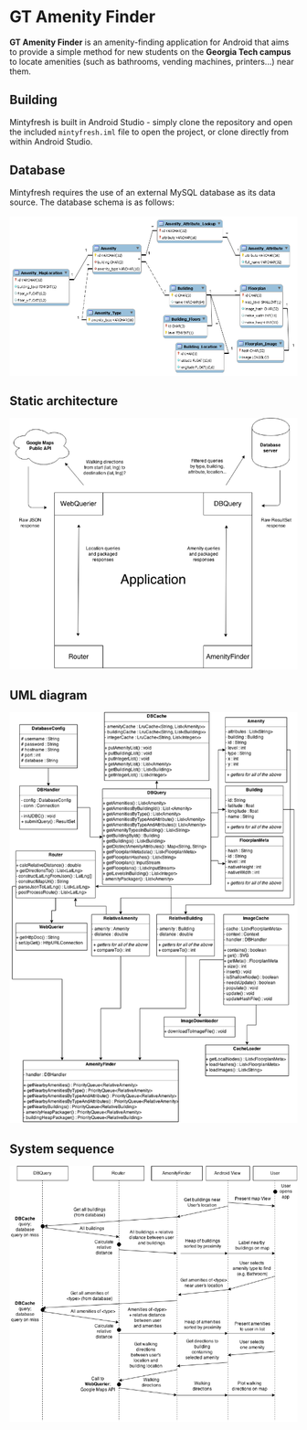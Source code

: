 # GT Amenity Finder
**GT Amenity Finder** is an amenity-finding application for Android that aims to provide a simple method for new students on the **Georgia Tech campus** to locate amenities (such as bathrooms, vending machines, printers...) near them. 

## Building
Mintyfresh is built in Android Studio - simply clone the repository and open the included `mintyfresh.iml` file to open the project, or clone directly from within Android Studio.

## Database
Mintyfresh requires the use of an external MySQL database as its data source. The database schema is as follows: <br><br>
<img src="https://raw.githubusercontent.com/CS4911-4901/mintyfresh/master/README_img/schema.png" />

## Static architecture
<img src="https://raw.githubusercontent.com/CS4911-4901/mintyfresh/master/README_img/architecture.png" />

## UML diagram
<img src="https://raw.githubusercontent.com/CS4911-4901/mintyfresh/master/README_img/uml.png" />

## System sequence
<img src="https://raw.githubusercontent.com/CS4911-4901/mintyfresh/master/README_img/ssd.png" />

